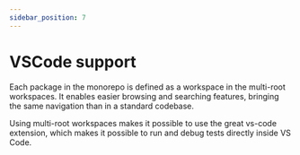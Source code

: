 ```yaml
---
sidebar_position: 7
---
```


# VSCode support

Each package in the monorepo is defined as a workspace in the multi-root workspaces. It enables easier browsing and searching features, bringing the same navigation than in a standard codebase.

Using multi-root workspaces makes it possible to use the great vs-code extension, which makes it possible to run and debug tests directly inside VS Code.
